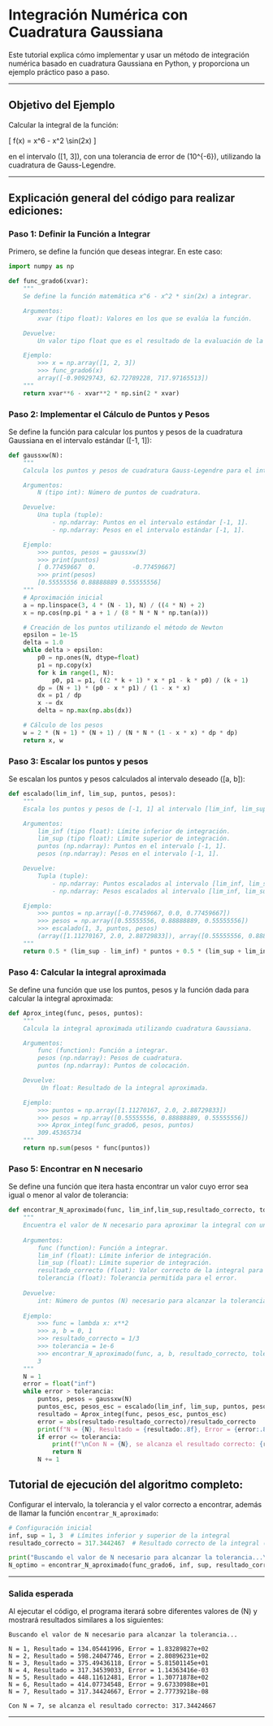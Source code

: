 # Integración Numérica con Cuadratura Gaussiana

Este tutorial explica cómo implementar y usar un método de integración numérica basado en cuadratura Gaussiana en Python, y proporciona un ejemplo práctico paso a paso.

---

## Objetivo del Ejemplo

Calcular la integral de la función:

\[
f(x) = x^6 - x^2 \sin(2x)
\]

en el intervalo \([1, 3]\), con una tolerancia de error de \(10^{-6}\), utilizando la cuadratura de Gauss-Legendre.

---

## Explicación general del código para realizar ediciones:

### Paso 1: Definir la Función a Integrar

Primero, se define la función que deseas integrar. En este caso:

```python
import numpy as np

def func_grado6(xvar):
    """
    Se define la función matemática x^6 - x^2 * sin(2x) a integrar.

    Argumentos:
        xvar (tipo float): Valores en los que se evalúa la función.

    Devuelve:
        Un valor tipo float que es el resultado de la evaluación de la función.

    Ejemplo:
        >>> x = np.array([1, 2, 3])
        >>> func_grado6(x)
        array([-0.90929743, 62.72789228, 717.97165513])
    """
    return xvar**6 - xvar**2 * np.sin(2 * xvar)


```

### Paso 2: Implementar el Cálculo de Puntos y Pesos

Se define la función para calcular los puntos y pesos de la cuadratura Gaussiana en el intervalo estándar \([-1, 1]\):

```python
def gaussxw(N):
    """
    Calcula los puntos y pesos de cuadratura Gauss-Legendre para el intervalo [-1, 1].

    Argumentos:
        N (tipo int): Número de puntos de cuadratura.

    Devuelve:
        Una tupla (tuple):
            - np.ndarray: Puntos en el intervalo estándar [-1, 1].
            - np.ndarray: Pesos en el intervalo estándar [-1, 1].

    Ejemplo:
        >>> puntos, pesos = gaussxw(3)
        >>> print(puntos)
        [ 0.77459667  0.          -0.77459667]
        >>> print(pesos)
        [0.55555556 0.88888889 0.55555556]
    """
    # Aproximación inicial
    a = np.linspace(3, 4 * (N - 1), N) / ((4 * N) + 2)
    x = np.cos(np.pi * a + 1 / (8 * N * N * np.tan(a)))

    # Creación de los puntos utilizando el método de Newton
    epsilon = 1e-15
    delta = 1.0
    while delta > epsilon:
        p0 = np.ones(N, dtype=float)
        p1 = np.copy(x)
        for k in range(1, N):
            p0, p1 = p1, ((2 * k + 1) * x * p1 - k * p0) / (k + 1)
        dp = (N + 1) * (p0 - x * p1) / (1 - x * x)
        dx = p1 / dp
        x -= dx
        delta = np.max(np.abs(dx))

    # Cálculo de los pesos
    w = 2 * (N + 1) * (N + 1) / (N * N * (1 - x * x) * dp * dp)
    return x, w
```

### Paso 3: Escalar los puntos y pesos

Se escalan los puntos y pesos calculados al intervalo deseado \([a, b]\):

```python
def escalado(lim_inf, lim_sup, puntos, pesos):
    """
    Escala los puntos y pesos de [-1, 1] al intervalo [lim_inf, lim_sup].

    Argumentos:
        lim_inf (tipo float): Límite inferior de integración.
        lim_sup (tipo float): Límite superior de integración.
        puntos (np.ndarray): Puntos en el intervalo [-1, 1].
        pesos (np.ndarray): Pesos en el intervalo [-1, 1].

    Devuelve:
        Tupla (tuple):
            - np.ndarray: Puntos escalados al intervalo [lim_inf, lim_sup].
            - np.ndarray: Pesos escalados al intervalo [lim_inf, lim_sup].

    Ejemplo:
        >>> puntos = np.array([-0.77459667, 0.0, 0.77459667])
        >>> pesos = np.array([0.55555556, 0.88888889, 0.55555556])
        >>> escalado(1, 3, puntos, pesos)
        (array([1.11270167, 2.0, 2.88729833]), array([0.55555556, 0.88888889, 0.55555556]))
    """
    return 0.5 * (lim_sup - lim_inf) * puntos + 0.5 * (lim_sup + lim_inf), 0.5 * (lim_sup - lim_inf) * pesos
```

### Paso 4: Calcular la integral aproximada

Se define una función que use los puntos, pesos y la función dada para calcular la integral aproximada:

```python
def Aprox_integ(func, pesos, puntos):
    """
    Calcula la integral aproximada utilizando cuadratura Gaussiana.

    Argumentos:
        func (function): Función a integrar.
        pesos (np.ndarray): Pesos de cuadratura.
        puntos (np.ndarray): Puntos de colocación.

    Devuelve:
         Un float: Resultado de la integral aproximada.

    Ejemplo:
        >>> puntos = np.array([1.11270167, 2.0, 2.88729833])
        >>> pesos = np.array([0.55555556, 0.88888889, 0.55555556])
        >>> Aprox_integ(func_grado6, pesos, puntos)
        309.45365734
    """
    return np.sum(pesos * func(puntos))
```

### Paso 5: Encontrar en N necesario

Se define una función que itera hasta encontrar un valor cuyo error sea igual o menor al valor de tolerancia:

```python
def encontrar_N_aproximado(func, lim_inf,lim_sup,resultado_correcto, tolerancia):
    """
    Encuentra el valor de N necesario para aproximar la integral con una tolerancia específica.
    
    Argumentos:
        func (function): Función a integrar.
        lim_inf (float): Límite inferior de integración.
        lim_sup (float): Límite superior de integración.
        resultado_correcto (float): Valor correcto de la integral para comparar.
        tolerancia (float): Tolerancia permitida para el error.
    
    Devuelve:
        int: Número de puntos (N) necesario para alcanzar la tolerancia.
    
    Ejemplo:
        >>> func = lambda x: x**2
        >>> a, b = 0, 1
        >>> resultado_correcto = 1/3
        >>> tolerancia = 1e-6
        >>> encontrar_N_aproximado(func, a, b, resultado_correcto, tolerancia)
        3
    """
    N = 1
    error = float("inf")
    while error > tolerancia:
        puntos, pesos = gaussxw(N)
        puntos_esc, pesos_esc = escalado(lim_inf, lim_sup, puntos, pesos)
        resultado = Aprox_integ(func, pesos_esc, puntos_esc)
        error = abs(resultado-resultado_correcto)/resultado_correcto
        print(f"N = {N}, Resultado = {resultado:.8f}, Error = {error:.8e}")
        if error <= tolerancia:
            print(f"\nCon N = {N}, se alcanza el resultado correcto: {resultado:.8f}")
            return N
        N += 1
```

## Tutorial de ejecución del algoritmo completo:

Configurar el intervalo, la tolerancia y el valor correcto a encontrar, además de llamar la función `encontrar_N_aproximado`:

```python
# Configuración inicial
inf, sup = 1, 3  # Límites inferior y superior de la integral
resultado_correcto = 317.3442467  # Resultado correcto de la integral (calculado numéricamente)

print("Buscando el valor de N necesario para alcanzar la tolerancia...\n")
N_optimo = encontrar_N_aproximado(func_grado6, inf, sup, resultado_correcto, 1e-6)
```

---

### Salida esperada

Al ejecutar el código, el programa iterará sobre diferentes valores de \(N\) y mostrará resultados similares a los siguientes:

```
Buscando el valor de N necesario para alcanzar la tolerancia...

N = 1, Resultado = 134.05441996, Error = 1.83289827e+02
N = 2, Resultado = 598.24047746, Error = 2.80896231e+02
N = 3, Resultado = 375.49436118, Error = 5.81501145e+01
N = 4, Resultado = 317.34539033, Error = 1.14363416e-03
N = 5, Resultado = 448.11612481, Error = 1.30771878e+02
N = 6, Resultado = 414.07734548, Error = 9.67330988e+01
N = 7, Resultado = 317.34424667, Error = 2.77739218e-08

Con N = 7, se alcanza el resultado correcto: 317.34424667
```

---





